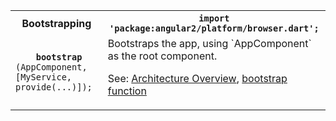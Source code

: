 <table id="bootstrapping">
<tr>
  <th>Bootstrapping</th>
  <th>
    <code>import 'package:angular2/platform/browser.dart';</code>
  </th>
</tr>
<tr>
  <td class="nowrap"><code class="prettyprint lang-dart">
    <b>bootstrap​</b>(AppComponent, [MyService, provide(...)]);
  </code></td>
  <td markdown="1">
  Bootstraps the app, using `AppComponent` as the root component.

  See: [Architecture Overview](/angular/guide/architecture),
  [bootstrap function](/api/angular2/angular2.platform.browser/bootstrap)
  </td>
</tr>
</table>
